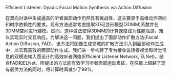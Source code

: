 Efficient Listener: Dyadic Facial Motion Synthesis via Action Diffusion

在双向对话中生成逼真的听者面部动作仍然具有挑战性，这主要源于高维动作空间和时序依赖性的要求。现有方法通常考虑提取3D可变形模型(3DMM)系数并在3DMM空间进行建模。然而，这种做法使得3DMM的计算速度成为性能瓶颈，难以实现实时交互响应。为解决这一问题，我们提出了面部动作扩散方法(Facial Action Diffusion, FAD)，该方法将图像生成领域的扩散方法引入到面部动作生成中，以实现高效的面部动作生成。我们进一步构建了专为接收说话者视觉和听觉信息的双模态输入而设计的高效听者网络(Efficient Listener Network, ELNet)。结合FAD和ELNet，所提出的方法能有效学习听者面部运动表征，在性能上超越了现有最优方法的同时，将计算时间减少了99%。